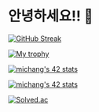 # 안녕하세요!! 🐥

[![GitHub Streak](http://github-readme-streak-stats.herokuapp.com?user=minseok128&theme=tokyonight_duo)](https://github.com/minseok128)

[![My trophy](https://github-profile-trophy.vercel.app/?username=minseok128&theme=darkhub&column=4&margin-w=10&margin-h=10)](https://github.com/minseok128)

[![michang's 42 stats](https://badge42.vercel.app/api/v2/clihfpixu004508mlxyqcs2qv/stats?cursusId=9&coalitionId=piscine)](https://github.com/JaeSeoKim/badge42)

[![michang's 42 stats](https://badge42.vercel.app/api/v2/clihfpixu004508mlxyqcs2qv/stats?cursusId=21&coalitionId=87)](https://github.com/JaeSeoKim/badge42)

[![Solved.ac](http://mazassumnida.wtf/api/v2/generate_badge?boj=minseok128)](https://solved.ac/profile/minseok128)
